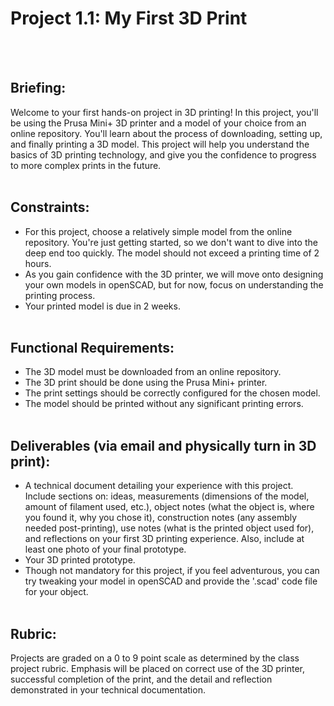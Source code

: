 # Project 1.1: My First 3D Print
<br><br>

## Briefing:
Welcome to your first hands-on project in 3D printing! In this project, you'll be using the Prusa Mini+ 3D printer and a model of your choice from an online repository. You'll learn about the process of downloading, setting up, and finally printing a 3D model. This project will help you understand the basics of 3D printing technology, and give you the confidence to progress to more complex prints in the future.
<br><br>

## Constraints: 
- For this project, choose a relatively simple model from the online repository. You're just getting started, so we don't want to dive into the deep end too quickly. The model should not exceed a printing time of 2 hours.
- As you gain confidence with the 3D printer, we will move onto designing your own models in openSCAD, but for now, focus on understanding the printing process.
- Your printed model is due in 2 weeks.
<br><br>

## Functional Requirements:
- The 3D model must be downloaded from an online repository.
- The 3D print should be done using the Prusa Mini+ printer.
- The print settings should be correctly configured for the chosen model.
- The model should be printed without any significant printing errors.
<br><br>

## Deliverables (via email and physically turn in 3D print):
- A technical document detailing your experience with this project. Include sections on: ideas, measurements (dimensions of the model, amount of filament used, etc.), object notes (what the object is, where you found it, why you chose it), construction notes (any assembly needed post-printing), use notes (what is the printed object used for), and reflections on your first 3D printing experience. Also, include at least one photo of your final prototype.
- Your 3D printed prototype.
- Though not mandatory for this project, if you feel adventurous, you can try tweaking your model in openSCAD and provide the '.scad' code file for your object.
<br><br>

## Rubric:
Projects are graded on a 0 to 9 point scale as determined by the class project rubric. Emphasis will be placed on correct use of the 3D printer, successful completion of the print, and the detail and reflection demonstrated in your technical documentation.
